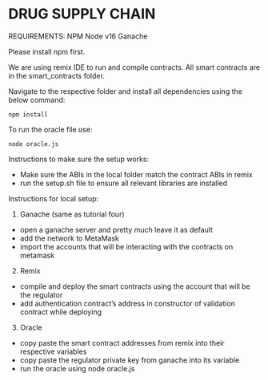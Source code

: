 # DRUG SUPPLY CHAIN

REQUIREMENTS:
NPM
Node v16
Ganache

Please install npm first.

We are using remix IDE to run and compile contracts.
All smart contracts are in the smart_contracts folder.

Navigate to the respective folder and install all dependencies using the below command:

`npm install`

To run the oracle file use:

`node oracle.js`

Instructions to make sure the setup works:

- Make sure the ABIs in the local folder match the contract ABIs in remix
- run the setup.sh file to ensure all relevant libraries are installed

Instructions for local setup:

1. Ganache (same as tutorial four)

- open a ganache server and pretty much leave it as default
- add the network to MetaMask
- import the accounts that will be interacting with the contracts on metamask

2.  Remix

- compile and deploy the smart contracts using the account that will be the regulator
- add authentication contract’s address in constructor of validation contract while deploying

3.  Oracle

- copy paste the smart contract addresses from remix into their respective variables
- copy paste the regulator private key from ganache into its variable
- run the oracle using node oracle.js
